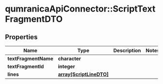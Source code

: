 # qumranicaApiConnector::ScriptTextFragmentDTO

## Properties
Name | Type | Description | Notes
------------ | ------------- | ------------- | -------------
**textFragmentName** | **character** |  | 
**textFragmentId** | **integer** |  | 
**lines** | [**array[ScriptLineDTO]**](ScriptLineDTO.md) |  | 


